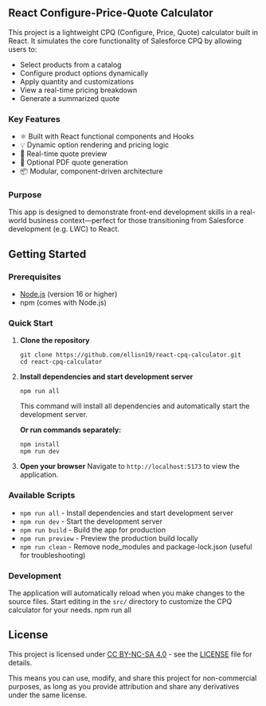 ## React Configure-Price-Quote Calculator

This project is a lightweight CPQ (Configure, Price, Quote) calculator built in React. It simulates the core functionality of Salesforce CPQ by allowing users to:

- Select products from a catalog
- Configure product options dynamically
- Apply quantity and customizations
- View a real-time pricing breakdown
- Generate a summarized quote

### Key Features
- ⚛️ Built with React functional components and Hooks
- 💡 Dynamic option rendering and pricing logic
- 🧾 Real-time quote preview
- 📄 Optional PDF quote generation
- 📦 Modular, component-driven architecture

### Purpose
This app is designed to demonstrate front-end development skills in a real-world business context—perfect for those transitioning from Salesforce development (e.g. LWC) to React.

## Getting Started

### Prerequisites
- [Node.js](https://nodejs.org/en) (version 16 or higher)
- npm (comes with Node.js)

### Quick Start
1. **Clone the repository**
   ```
   git clone https://github.com/ellisn19/react-cpq-calculator.git
   cd react-cpq-calculator
   ```

2. **Install dependencies and start development server**
   ```
   npm run all
   ```
   This command will install all dependencies and automatically start the development server.

   **Or run commands separately:**
   ```
   npm install
   npm run dev
   ```

3. **Open your browser**
   Navigate to `http://localhost:5173` to view the application.

### Available Scripts

- `npm run all` - Install dependencies and start development server
- `npm run dev` - Start the development server
- `npm run build` - Build the app for production
- `npm run preview` - Preview the production build locally
- `npm run clean` - Remove node_modules and package-lock.json (useful for troubleshooting)

### Development
The application will automatically reload when you make changes to the source files. Start editing in the `src/` directory to customize the CPQ calculator for your needs.
  npm run all

## License
This project is licensed under [CC BY-NC-SA 4.0](https://creativecommons.org/licenses/by-nc-sa/4.0/) - see the [LICENSE](LICENSE) file for details.

This means you can use, modify, and share this project for non-commercial purposes, as long as you provide attribution and share any derivatives under the same license.
